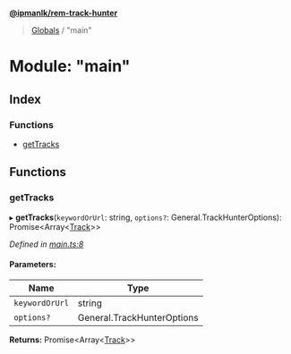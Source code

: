**[@ipmanlk/rem-track-hunter](../README.md)**

> [Globals](../globals.md) / "main"

# Module: "main"

## Index

### Functions

* [getTracks](_main_.md#gettracks)

## Functions

### getTracks

▸ **getTracks**(`keywordOrUrl`: string, `options?`: General.TrackHunterOptions): Promise\<Array\<[Track](../interfaces/_types_general_.track.md)>>

*Defined in [main.ts:8](https://github.com/ipmanlk/rem-track-hunter/blob/f5d0220/lib/main.ts#L8)*

#### Parameters:

Name | Type |
------ | ------ |
`keywordOrUrl` | string |
`options?` | General.TrackHunterOptions |

**Returns:** Promise\<Array\<[Track](../interfaces/_types_general_.track.md)>>
